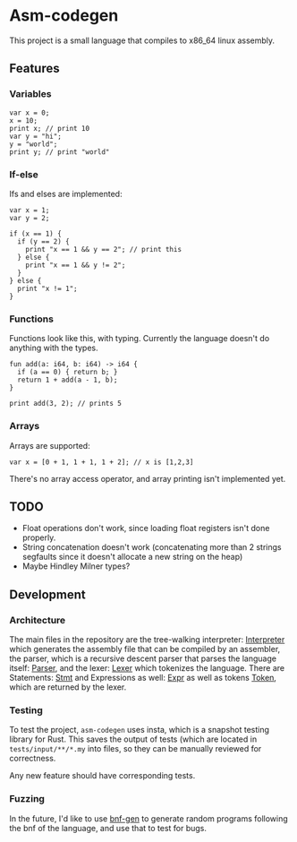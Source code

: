 # Asm-codegen

This project is a small language that compiles to x86_64 linux assembly.

## Features

### Variables

```
var x = 0;
x = 10;
print x; // print 10
var y = "hi";
y = "world";
print y; // print "world"
```

### If-else

Ifs and elses are implemented:

```
var x = 1;
var y = 2;

if (x == 1) {
  if (y == 2) {
    print "x == 1 && y == 2"; // print this
  } else {
    print "x == 1 && y != 2";
  }
} else {
  print "x != 1";
}
```

### Functions

Functions look like this, with typing. Currently the language doesn't do
anything with the types.

```
fun add(a: i64, b: i64) -> i64 {
  if (a == 0) { return b; }
  return 1 + add(a - 1, b);
}

print add(3, 2); // prints 5
```

### Arrays

Arrays are supported:

```
var x = [0 + 1, 1 + 1, 1 + 2]; // x is [1,2,3]
```

There's no array access operator, and array printing isn't implemented
yet.

## TODO

- Float operations don't work, since loading float registers isn't done
  properly.
- String concatenation doesn't work (concatenating more than 2 strings segfaults since it doesn't allocate a new string on the heap)
- Maybe Hindley Milner types?

## Development

### Architecture

The main files in the repository are the tree-walking interpreter:
[Interpreter](./src/asm_interpreter.rs) which generates the assembly
file that can be compiled by an assembler, the parser, which is a
recursive descent parser that parses the language itself:
[Parser](./src/parser.rs), and the lexer: [Lexer](./src/lexer.rs) which
tokenizes the language. There are Statements: [Stmt](./src/stmt.rs) and
Expressions as well: [Expr](./src/expr.rs) as well as tokens
[Token](./src/token.rs), which are returned by the lexer.

### Testing

To test the project, `asm-codegen` uses insta, which is a snapshot
testing library for Rust. This saves the output of tests (which are
located in `tests/input/**/*.my` into files, so they can be manually
reviewed for correctness.

Any new feature should have corresponding tests.

### Fuzzing

In the future, I'd like to use [bnf-gen](https://baturin.org/tools/bnfgen/)
to generate random programs following the bnf of the language, and use
that to test for bugs.
